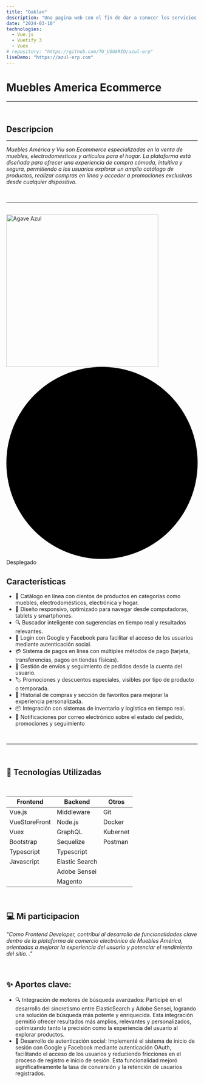 ```yaml
---
title: "Oaklan"
description: "Una pagina web con el fin de dar a conocer los servicios de una consultora de software"
date: "2024-03-10"
technologies:
  - Vue.js
  - Vuetify 3
  - Vuex
# repository: "https://github.com/TU_USUARIO/azul-erp"
liveDemo: "https://azul-erp.com"
---
```



# **Muebles America Ecommerce**
---
<br>

## **Descripcion**
---
*Muebles América y Viu son Ecommerce especializadas en la venta de muebles, electrodomésticos y artículos para el hogar. La plataforma está diseñada para ofrecer una experiencia de compra cómoda, intuitiva y segura, permitiendo a los usuarios explorar un amplio catálogo de productos, realizar compras en línea y acceder a promociones exclusivas desde cualquier dispositivo.*

<br>

---
<br>

  <img src="/mueblesAmerica.jpg" alt="Agave Azul" width="400">

   <span class="inline-flex items-center gap-x-1.5 rounded-md bg-green-100 px-2 py-1 text-xs font-medium text-green-700">
    <svg class="size-1.5 fill-green-500" viewBox="0 0 6 6"              aria-hidden="true">
      <circle cx="3" cy="3" r="3" />
    </svg>
    Desplegado
  </span>

  <br>

## **Características**
- 🛒 Catálogo en línea con cientos de productos en categorías como muebles, electrodomésticos, electrónica y hogar.
- 📱 Diseño responsivo, optimizado para navegar desde computadoras, tablets y smartphones.
- 🔍 Buscador inteligente con sugerencias en tiempo real y resultados relevantes.
- 🔐 Login con Google y Facebook para facilitar el acceso de los usuarios mediante autenticación social.
- 💳 Sistema de pagos en línea con múltiples métodos de pago (tarjeta, transferencias, pagos en tiendas físicas).
- 🚚 Gestión de envíos y seguimiento de pedidos desde la cuenta del usuario.
- 🏷️ Promociones y descuentos especiales, visibles por tipo de producto o temporada.
- 🧾 Historial de compras y sección de favoritos para mejorar la experiencia personalizada.
- 📦 Integración con sistemas de inventario y logística en tiempo real.
- 📧 Notificaciones por correo electrónico sobre el estado del pedido, promociones y seguimiento

<br>

 ---

 <br>

 ## 📌 Tecnologías Utilizadas

<br>

<table class="min-w-full divide-y divide-gray-300 text-sm text-left text-gray-800 border border-gray-200 rounded-md overflow-hidden">
  <thead class="bg-gray-100  ">
    <tr>
      <th class="px-4 py-3 font-semibold dark:text-gray-700">Frontend</th>
      <th class="px-4 py-3 font-semibold">Backend</th>
      <th class="px-4 py-3 font-semibold">Otros</th>
    </tr>
  </thead>
  <tbody class="divide-y divide-gray-200 dark:text-gray-200">
    <tr>
      <td class="px-4 py-2">Vue.js</td>
      <td class="px-4 py-2">Middleware</td>
      <td class="px-4 py-2">Git</td>
    </tr>
    <tr>
      <td class="px-4 py-2">VueStoreFront</td>
      <td class="px-4 py-2">Node.js</td>
      <td class="px-4 py-2">Docker</td>
    </tr>
    <tr>
      <td class="px-4 py-2">Vuex</td>
      <td class="px-4 py-2">GraphQL</td>
      <td class="px-4 py-2">Kubernet</td>
    </tr>
    <tr>
      <td class="px-4 py-2">Bootstrap</td>
      <td class="px-4 py-2">Sequelize</td>
      <td class="px-4 py-2">Postman</td>
    </tr>
        <tr>
      <td class="px-4 py-2">Typescript</td>
      <td class="px-4 py-2">Typescript</td>
      <td class="px-4 py-2"></td>
    </tr>
    <tr>
      <td class="px-4 py-2">Javascript</td>
      <td class="px-4 py-2">Elastic Search</td>
      <td class="px-4 py-2"></td>
    </tr>
    <tr>
      <td class="px-4 py-2"></td>
      <td class="px-4 py-2">Adobe Sensei</td>
      <td class="px-4 py-2"></td>  
    </tr>
    <tr>
      <td class="px-4 py-2"></td>
      <td class="px-4 py-2">Magento</td>
      <td class="px-4 py-2"></td>  
    </tr>
  </tbody>
</table>

<br>

 ## 💻 Mi participacion

*"Como Frontend Developer, contribuí al desarrollo de funcionalidades clave dentro de la plataforma de comercio electrónico de Muebles América, orientadas a mejorar la experiencia del usuario y potenciar el rendimiento del sitio. ."*


<br>

## ✨ **Aportes clave:**
- 🔍 Integración de motores de búsqueda avanzados:
Participé en el desarrollo del sincretismo entre ElasticSearch y Adobe Sensei, logrando una solución de búsqueda más potente y enriquecida. Esta integración permitió ofrecer resultados más amplios, relevantes y personalizados, optimizando tanto la precisión como la experiencia del usuario al explorar productos.
- 🔐 Desarrollo de autenticación social:
Implementé el sistema de inicio de sesión con Google y Facebook mediante autenticación OAuth, facilitando el acceso de los usuarios y reduciendo fricciones en el proceso de registro e inicio de sesión. Esta funcionalidad mejoró significativamente la tasa de conversión y la retención de usuarios registrados.
